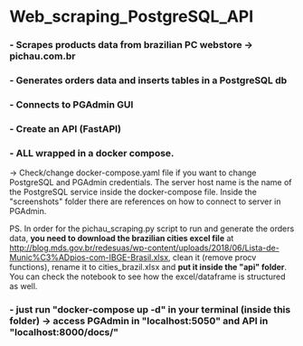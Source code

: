 # Web_scraping_PostgreSQL_API

### - Scrapes products data from brazilian PC webstore -> pichau.com.br

### - Generates orders data and inserts tables in a PostgreSQL db

### - Connects to PGAdmin GUI

### - Create an API (FastAPI)

### - ALL wrapped in a docker compose.

-> Check/change docker-compose.yaml file if you want to change PostgreSQL and PGAdmin credentials. The server host name is the name of the PostgreSQL service inside the docker-compose file. Inside the "screenshots" folder there are references on how to connect to server in PGAdmin.

PS. In order for the pichau_scraping.py script to run and generate the orders data, **you need to download the brazilian cities excel file** at http://blog.mds.gov.br/redesuas/wp-content/uploads/2018/06/Lista-de-Munic%C3%ADpios-com-IBGE-Brasil.xlsx, clean it (remove procv functions), rename it to cities_brazil.xlsx and **put it inside the "api" folder**. You can check the notebook to see how the excel/dataframe is structured as well.

### - just run "docker-compose up -d" in your terminal (inside this folder) -> access PGAdmin in "localhost:5050" and API in "localhost:8000/docs/" 
